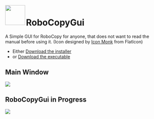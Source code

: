 <img src="https://github.com/qxsch/RoboCopyGui/blob/master/RoboCopy/Icons/copy.png" width="64" height="64" align="left">

# RoboCopyGui


A Simple GUI for RoboCopy for anyone, that does not want to read the manual before using it. (Icon designed by [Icon Monk](https://www.flaticon.com/authors/icon-monk) from FlatIcon)

 * Either [Download the installer](https://github.com/qxsch/RoboCopyGui/raw/master/Binary/QXSRoboCopyGui.msi)
 * or [Download the executable](https://github.com/qxsch/RoboCopyGui/raw/master/Binary/RoboCopy.exe)

Main Window
---

<img src="https://github.com/qxsch/RoboCopyGui/blob/master/RoboCopy.png">

RoboCopyGui in Progress
---

<img src="https://github.com/qxsch/RoboCopyGui/blob/master/RoboCopy2.png">
